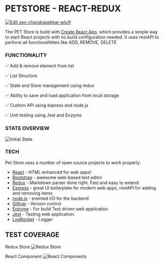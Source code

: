 # PETSTORE - REACT-REDUX

[![Edit zen-chandrasekhar-wlu1f](https://codesandbox.io/static/img/play-codesandbox.svg)](https://codesandbox.io/s/zen-chandrasekhar-wlu1f?fontsize=14&hidenavigation=1&theme=dark)

The PET Store is build with [Create React App](https://github.com/facebookincubator/create-react-app), which provides a simple way to start React projects with no build configuration needed.
It uses restAPI to perform all functionalitities like ADD, REMOVE, DELETE

### FUNCTIONALITY

✅ Add & remove element from list

✅ List Structure

✅ State and Store management using redux

✅ Ability to save and load application from local storage

✅ Custom API using express and node.js

✅ Unit testing using Jest and Enzyme

### STATE OVERVIEW

![Initial State](https://i.imgur.com/EVRSF9E.png)


### TECH

Pet Store uses a number of open source projects to work properly:

- [React](https://reactjs.org/) - HTML enhanced for web apps!
- [Bootstrap](https://getbootstrap.com/) - awesome web-based text editor
- [Redux](https://redux.js.org/) - Markdown parser done right. Fast and easy to extend.
- [Express](http://expressjs.com/) - great UI boilerplate for modern web apps, restAPI for adding and removing items
- [node.js](https://nodejs.org/en/) - evented I/O for the backend
- [Github](https://github.com/NehG) - Version control
- [Enzyme](https://enzymejs.github.io/enzyme/) - For build Test driven web application
- [Jest](https://jestjs.io/docs/en/tutorial-react) - Testing web application.
- [LogRocket](https://logrocket.com) - Logger

## TEST COVERAGE

Redux Store
![Redux Store](https://i.imgur.com/S00J0dq.png)

React Component
![React Components](https://i.imgur.com/ZfouM6P.png)

